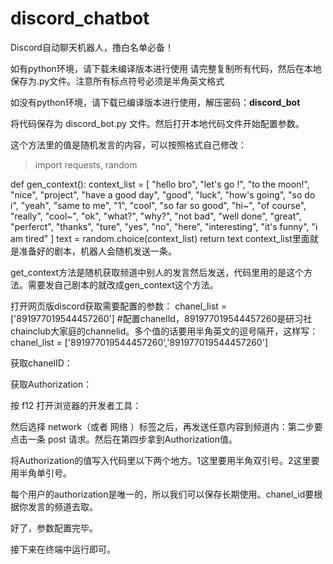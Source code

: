 # discord_chatbot
Discord自动聊天机器人，撸白名单必备！


如有python环境，请下载未编译版本进行使用
请完整复制所有代码，然后在本地保存为.py文件。注意所有标点符号必须是半角英文格式

如没有python环境，请下载已编译版本进行使用，解压密码：__discord_bot__


将代码保存为 discord_bot.py 文件。然后打开本地代码文件开始配置参数。

这个方法里的值是随机发言的内容，可以按照格式自己修改：
>import requests, random

def gen_context():
    context_list = [
        "hello bro", "let's go !", "to the moon!", "nice", "project", "have a good day",
        "good", "luck", "how's going", "so do i", "yeah", "same to me", "1", "cool", "so far so good",
        "hi~", "of course", "really", "cool~", "ok", "what?", "why?", "not bad", "well done", "great",
        "perferct", "thanks", "ture", "yes", "no", "here", "interesting", "it's funny", "i am tired"
    ]
    text = random.choice(context_list)
    return text
context_list里面就是准备好的剧本，机器人会随机发送一条。

get_context方法是随机获取频道中别人的发言然后发送，代码里用的是这个方法。需要发自己剧本的就改成gen_context这个方法。

打开网页版discord获取需要配置的参数：
chanel_list = ['891977019544457260'] #配置chanelId，891977019544457260是研习社chainclub大家庭的channelid。多个值的话要用半角英文的逗号隔开，这样写：chanel_list = ['891977019544457260','891977019544457260']

获取chanelID：



获取Authorization：

按 f12 打开浏览器的开发者工具：

然后选择 network（或者 网络 ）标签之后，再发送任意内容到频道内：第二步要点击一条 post 请求。然后在第四步拿到Authorization值。



将Authorization的值写入代码里以下两个地方。1这里要用半角双引号。2这里要用半角单引号。



每个用户的authorization是唯一的，所以我们可以保存长期使用。chanel_id要根据你发言的频道去取。

好了，参数配置完毕。

接下来在终端中运行即可。
